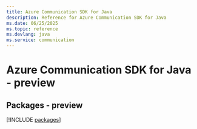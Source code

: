 ```yaml
---
title: Azure Communication SDK for Java
description: Reference for Azure Communication SDK for Java
ms.date: 06/25/2025
ms.topic: reference
ms.devlang: java
ms.service: communication
---
```

# Azure Communication SDK for Java - preview
## Packages - preview
[!INCLUDE [packages](communication-index.md)]